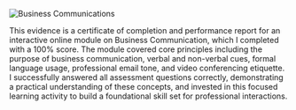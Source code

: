 
![Business Communications](https://github.com/user-attachments/assets/9b4a2667-74cb-432b-b8b2-b43338767665)

This evidence is a certificate of completion and performance report for an interactive online module on Business Communication, which I completed with a 100% score. The module covered core principles including the purpose of business communication, verbal and non-verbal cues, formal language usage, professional email tone, and video conferencing etiquette. I successfully answered all assessment questions correctly, demonstrating a practical understanding of these concepts, and invested in this focused learning activity to build a foundational skill set for professional interactions.
